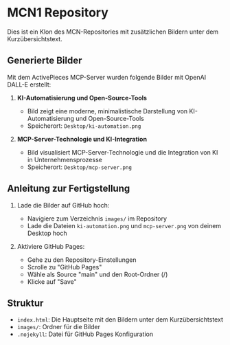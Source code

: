# MCN1 Repository

Dies ist ein Klon des MCN-Repositories mit zusätzlichen Bildern unter dem Kurzübersichtstext.

## Generierte Bilder

Mit dem ActivePieces MCP-Server wurden folgende Bilder mit OpenAI DALL-E erstellt:

1. **KI-Automatisierung und Open-Source-Tools**
   - Bild zeigt eine moderne, minimalistische Darstellung von KI-Automatisierung und Open-Source-Tools
   - Speicherort: `Desktop/ki-automation.png`

2. **MCP-Server-Technologie und KI-Integration**
   - Bild visualisiert MCP-Server-Technologie und die Integration von KI in Unternehmensprozesse
   - Speicherort: `Desktop/mcp-server.png`

## Anleitung zur Fertigstellung

1. Lade die Bilder auf GitHub hoch:
   - Navigiere zum Verzeichnis `images/` im Repository
   - Lade die Dateien `ki-automation.png` und `mcp-server.png` von deinem Desktop hoch

2. Aktiviere GitHub Pages:
   - Gehe zu den Repository-Einstellungen
   - Scrolle zu "GitHub Pages"
   - Wähle als Source "main" und den Root-Ordner (/)
   - Klicke auf "Save"

## Struktur

- `index.html`: Die Hauptseite mit den Bildern unter dem Kurzübersichtstext
- `images/`: Ordner für die Bilder
- `.nojekyll`: Datei für GitHub Pages Konfiguration